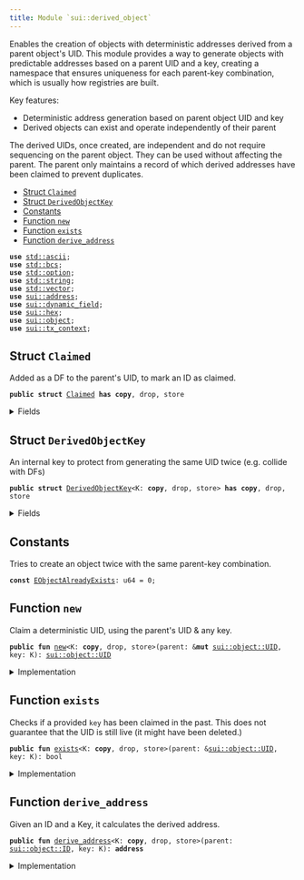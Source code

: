 ```yaml
---
title: Module `sui::derived_object`
---
```


Enables the creation of objects with deterministic addresses derived from a parent object's UID.
This module provides a way to generate objects with predictable addresses based on a parent UID
and a key, creating a namespace that ensures uniqueness for each parent-key combination,
which is usually how registries are built.

Key features:
- Deterministic address generation based on parent object UID and key
- Derived objects can exist and operate independently of their parent

The derived UIDs, once created, are independent and do not require sequencing on the parent
object. They can be used without affecting the parent. The parent only maintains a record of
which derived addresses have been claimed to prevent duplicates.


-  [Struct `Claimed`](#sui_derived_object_Claimed)
-  [Struct `DerivedObjectKey`](#sui_derived_object_DerivedObjectKey)
-  [Constants](#@Constants_0)
-  [Function `new`](#sui_derived_object_new)
-  [Function `exists`](#sui_derived_object_exists)
-  [Function `derive_address`](#sui_derived_object_derive_address)


<pre><code><b>use</b> <a href="../std/ascii.md#std_ascii">std::ascii</a>;
<b>use</b> <a href="../std/bcs.md#std_bcs">std::bcs</a>;
<b>use</b> <a href="../std/option.md#std_option">std::option</a>;
<b>use</b> <a href="../std/string.md#std_string">std::string</a>;
<b>use</b> <a href="../std/vector.md#std_vector">std::vector</a>;
<b>use</b> <a href="../sui/address.md#sui_address">sui::address</a>;
<b>use</b> <a href="../sui/dynamic_field.md#sui_dynamic_field">sui::dynamic_field</a>;
<b>use</b> <a href="../sui/hex.md#sui_hex">sui::hex</a>;
<b>use</b> <a href="../sui/object.md#sui_object">sui::object</a>;
<b>use</b> <a href="../sui/tx_context.md#sui_tx_context">sui::tx_context</a>;
</code></pre>



<a name="sui_derived_object_Claimed"></a>

## Struct `Claimed`

Added as a DF to the parent's UID, to mark an ID as claimed.


<pre><code><b>public</b> <b>struct</b> <a href="../sui/derived_object.md#sui_derived_object_Claimed">Claimed</a> <b>has</b> <b>copy</b>, drop, store
</code></pre>



<details>
<summary>Fields</summary>


<dl>
<dt>
<code>0: <a href="../sui/object.md#sui_object_ID">sui::object::ID</a></code>
</dt>
<dd>
</dd>
</dl>


</details>

<a name="sui_derived_object_DerivedObjectKey"></a>

## Struct `DerivedObjectKey`

An internal key to protect from generating the same UID twice (e.g. collide with DFs)


<pre><code><b>public</b> <b>struct</b> <a href="../sui/derived_object.md#sui_derived_object_DerivedObjectKey">DerivedObjectKey</a>&lt;K: <b>copy</b>, drop, store&gt; <b>has</b> <b>copy</b>, drop, store
</code></pre>



<details>
<summary>Fields</summary>


<dl>
<dt>
<code>0: K</code>
</dt>
<dd>
</dd>
</dl>


</details>

<a name="@Constants_0"></a>

## Constants


<a name="sui_derived_object_EObjectAlreadyExists"></a>

Tries to create an object twice with the same parent-key combination.


<pre><code><b>const</b> <a href="../sui/derived_object.md#sui_derived_object_EObjectAlreadyExists">EObjectAlreadyExists</a>: u64 = 0;
</code></pre>



<a name="sui_derived_object_new"></a>

## Function `new`

Claim a deterministic UID, using the parent's UID & any key.


<pre><code><b>public</b> <b>fun</b> <a href="../sui/derived_object.md#sui_derived_object_new">new</a>&lt;K: <b>copy</b>, drop, store&gt;(parent: &<b>mut</b> <a href="../sui/object.md#sui_object_UID">sui::object::UID</a>, key: K): <a href="../sui/object.md#sui_object_UID">sui::object::UID</a>
</code></pre>



<details>
<summary>Implementation</summary>


<pre><code><b>public</b> <b>fun</b> <a href="../sui/derived_object.md#sui_derived_object_new">new</a>&lt;K: <b>copy</b> + drop + store&gt;(parent: &<b>mut</b> UID, key: K): UID {
    <b>let</b> addr = <a href="../sui/derived_object.md#sui_derived_object_derive_address">derive_address</a>(parent.to_inner(), key);
    <b>let</b> id = addr.to_id();
    <b>assert</b>!(!df::exists_(parent, <a href="../sui/derived_object.md#sui_derived_object_Claimed">Claimed</a>(id)), <a href="../sui/derived_object.md#sui_derived_object_EObjectAlreadyExists">EObjectAlreadyExists</a>);
    <b>let</b> uid = <a href="../sui/object.md#sui_object_new_uid_from_hash">object::new_uid_from_hash</a>(addr);
    df::add(parent, <a href="../sui/derived_object.md#sui_derived_object_Claimed">Claimed</a>(id), <b>true</b>);
    uid
}
</code></pre>



</details>

<a name="sui_derived_object_exists"></a>

## Function `exists`

Checks if a provided <code>key</code> has been claimed in the past. This does not guarantee
that the UID is still live (it might have been deleted.)


<pre><code><b>public</b> <b>fun</b> <a href="../sui/derived_object.md#sui_derived_object_exists">exists</a>&lt;K: <b>copy</b>, drop, store&gt;(parent: &<a href="../sui/object.md#sui_object_UID">sui::object::UID</a>, key: K): bool
</code></pre>



<details>
<summary>Implementation</summary>


<pre><code><b>public</b> <b>fun</b> <a href="../sui/derived_object.md#sui_derived_object_exists">exists</a>&lt;K: <b>copy</b> + drop + store&gt;(parent: &UID, key: K): bool {
    <b>let</b> addr = <a href="../sui/derived_object.md#sui_derived_object_derive_address">derive_address</a>(parent.to_inner(), key);
    df::exists_(parent, <a href="../sui/derived_object.md#sui_derived_object_Claimed">Claimed</a>(addr.to_id()))
}
</code></pre>



</details>

<a name="sui_derived_object_derive_address"></a>

## Function `derive_address`

Given an ID and a Key, it calculates the derived address.


<pre><code><b>public</b> <b>fun</b> <a href="../sui/derived_object.md#sui_derived_object_derive_address">derive_address</a>&lt;K: <b>copy</b>, drop, store&gt;(parent: <a href="../sui/object.md#sui_object_ID">sui::object::ID</a>, key: K): <b>address</b>
</code></pre>



<details>
<summary>Implementation</summary>


<pre><code><b>public</b> <b>fun</b> <a href="../sui/derived_object.md#sui_derived_object_derive_address">derive_address</a>&lt;K: <b>copy</b> + drop + store&gt;(parent: ID, key: K): <b>address</b> {
    df::hash_type_and_key(parent.to_address(), <a href="../sui/derived_object.md#sui_derived_object_DerivedObjectKey">DerivedObjectKey</a>(key))
}
</code></pre>



</details>
